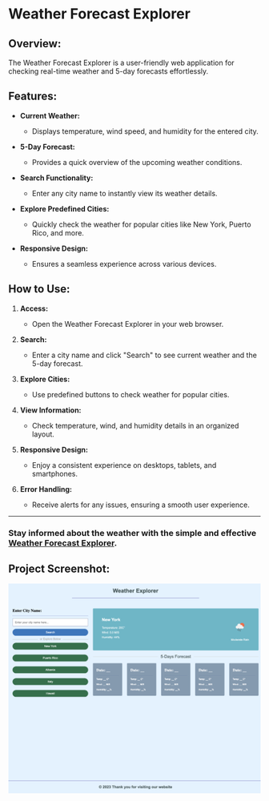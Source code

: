 # Weather Forecast Explorer

## Overview:

The Weather Forecast Explorer is a user-friendly web application for checking real-time weather and 5-day forecasts effortlessly.

## Features:

- **Current Weather:**

  - Displays temperature, wind speed, and humidity for the entered city.

- **5-Day Forecast:**

  - Provides a quick overview of the upcoming weather conditions.

- **Search Functionality:**

  - Enter any city name to instantly view its weather details.

- **Explore Predefined Cities:**

  - Quickly check the weather for popular cities like New York, Puerto Rico, and more.

- **Responsive Design:**
  
  - Ensures a seamless experience across various devices.

## How to Use:

1. **Access:**

   - Open the Weather Forecast Explorer in your web browser.

2. **Search:**

   - Enter a city name and click "Search" to see current weather and the 5-day forecast.

3. **Explore Cities:**

   - Use predefined buttons to check weather for popular cities.

4. **View Information:**

   - Check temperature, wind, and humidity details in an organized layout.

5. **Responsive Design:**

   - Enjoy a consistent experience on desktops, tablets, and smartphones.

6. **Error Handling:**
   
   - Receive alerts for any issues, ensuring a smooth user experience.

---

### Stay informed about the weather with the simple and effective [Weather Forecast Explorer](https://jetniksyla.github.io/Weather_API/).

## Project Screenshot:

![Alt text](assets/Weather_API.html.png)

